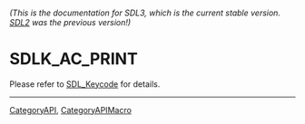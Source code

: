 ###### (This is the documentation for SDL3, which is the current stable version. [SDL2](https://wiki.libsdl.org/SDL2/) was the previous version!)
# SDLK_AC_PRINT

Please refer to [SDL_Keycode](SDL_Keycode) for details.

----
[CategoryAPI](CategoryAPI), [CategoryAPIMacro](CategoryAPIMacro)

